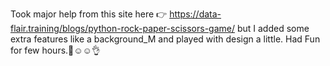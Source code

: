 Took major help from this site here 👉 https://data-flair.training/blogs/python-rock-paper-scissors-game/
but I added some extra features like a background_M and played with design a little. 
Had Fun for few hours.👧☺☺👌 
